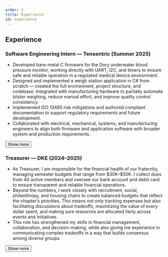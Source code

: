 ```yaml
---
order: 3
title: Experience
id: experience
---
```


## Experience

<div class="collapsible-card"  style="--collapsed: 10rem; --expanded: 50rem;">
  <h3>Software Engineering Intern — Tensentric (Summer 2025)</h3>
  <ul class="collapsible-content collapsed">
    <li>Developed bare-metal C firmware for the Dory underwater blood pressure monitor, working directly with UART, I2C, and timers to ensure safe and reliable operation in a regulated medical device environment.</li>
    <li>Designed and implemented a weigh station application in C# from scratch — created the full environment, project structure, and codebase. Integrated with manufacturing hardware to partially automate blister weighing, reduce manual effort, and improve quality control consistency.</li>
    <li>Implemented ISO 13485 risk mitigations and authored compliant documentation to support regulatory requirements and future development.</li>
    <li>Collaborated with electrical, mechanical, systems, and manufacturing engineers to align both firmware and application software with broader system and production requirements.</li>
  </ul>
  <button class="collapsible-toggle" aria-expanded="false">
    <span class="label">Show more</span>
  </button>

</div>

<div class="collapsible-card"  style="--collapsed: 10rem; --expanded: 50rem;">
  <h3>Treasurer — DKE (2024–2025)</h3>
  <ul class="collapsible-content collapsed">
    <li>As Treasurer, I am responsible for the financial health of our fraternity, managing semester budgets that range from $30K–$50K. I collect dues from 40 active members and oversee our bank account and debit card to ensure transparent and reliable financial operations.</li>
    <li>Beyond the numbers, I work closely with recruitment, social, philanthropy, and housing chairs to create balanced budgets that reflect the chapter’s priorities. This means not only tracking expenses but also facilitating discussions about tradeoffs, maximizing the value of every dollar spent, and making sure resources are allocated fairly across events and initiatives.</li>
    <li>This role has strengthened my skills in financial management, collaboration, and decision-making, while also giving me experience in communicating complex tradeoffs in a way that builds consensus among diverse groups.</li>
  </ul>
  <button class="collapsible-toggle" aria-expanded="false">
    <span class="label">Show more</span>
  </button>

</div>

<script src="/js/experience.js" defer></script>
